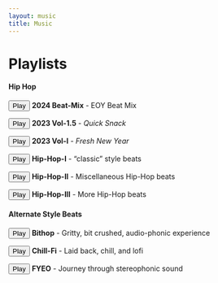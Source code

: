 ```yaml
---
layout: music
title: Music
---
```


# Playlists

#### Hip Hop
<button class="list-button" name="2024-Beat-Mix">Play</button> __2024 Beat-Mix__ - EOY Beat Mix

<button class="list-button" name="2023-Vol-1.5">Play</button> __2023 Vol-1.5__ - _Quick Snack_

<button class="list-button" name="2023-Vol-I">Play</button> __2023 Vol-I__ - _Fresh New Year_

<button class="list-button" name="HipHop-I">Play</button> __Hip-Hop-I__ - “classic” style beats

<button class="list-button" name='HipHop-II'>Play</button> __Hip-Hop-II__ - Miscellaneous Hip-Hop beats

<button class="list-button" name='HipHop-III'>Play</button> __Hip-Hop-III__ - More Hip-Hop beats

#### Alternate Style Beats

<button class="list-button" name="bithop">Play</button> __Bithop__ - Gritty, bit crushed, audio-phonic experience

<button class="list-button" name="chillfi">Play</button> __Chill-Fi__ - Laid back, chill, and lofi

<button class="list-button" name="FYEO">Play</button> __FYEO__ - Journey through stereophonic sound



